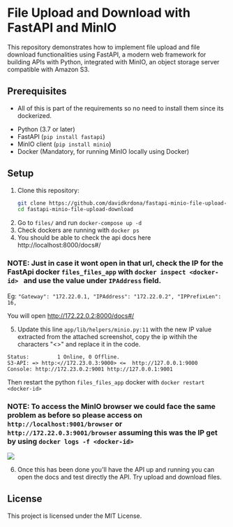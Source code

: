 # File Upload and Download with FastAPI and MinIO

This repository demonstrates how to implement file upload and file download functionalities using FastAPI, a modern web framework for building APIs with Python, integrated with MinIO, an object storage server compatible with Amazon S3.

## Prerequisites

* All of this is part of the requirements so no need to install them since its dockerized.
- Python (3.7 or later)
- FastAPI (`pip install fastapi`)
- MinIO client (`pip install minio`)
- Docker (Mandatory, for running MinIO locally using Docker)

## Setup

1. Clone this repository:
   ```bash
   git clone https://github.com/davidkrdona/fastapi-minio-file-upload-download.git
   cd fastapi-minio-file-upload-download

2. Go to `files/` and run `docker-compose up -d`
3. Check dockers are running with `docker ps`
4. You should be able to check the api docs here http://localhost:8000/docs#/
### NOTE: Just in case it wont open in that url,  check the IP for the FastApi docker `files_files_app` with `docker inspect <docker-id> ` and use the value under `IPAddress` field.
Eg:
`"Gateway": "172.22.0.1, "IPAddress": "172.22.0.2", "IPPrefixLen": 16,`

You will open http://172.22.0.2:8000/docs#/

5. Update this line `app/lib/helpers/minio.py:11` with the new IP value extracted from the attached screenshot, copy the ip withih the characters "<>" and replace it in the code.

```
Status:         1 Online, 0 Offline. 
S3-API: => http:<//172.23.0.3:9000> <=  http://127.0.0.1:9000 
Console: http://172.23.0.2:9001 http://127.0.0.1:9001 
```
Then restart the python `files_files_app` docker with `docker restart <docker-id>`

### NOTE: To access the MinIO browser we could face the same problem as before so please access on `http://localhost:9001/browser` or `http://172.22.0.3:9001/browser` assuming this was the IP get by using `docker logs -f <docker-id>`   

![](files/assets/docker_minio.png)

6. Once this has been done you'll have the API up and running you can open the docs and test directly the API. Try upload and download files.

## License
This project is licensed under the MIT License.

